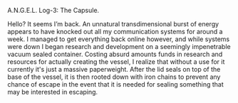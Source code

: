 A.N.G.E.L. Log-3: The Capsule.

Hello? It seems I’m back. An unnatural transdimensional burst of energy appears to have knocked out all my communication systems for around a week. I managed to get everything back online however, and while systems were down I began research and development on a seemingly impenetrable vacuum sealed container. Costing absurd amounts funds in research and resources for actually creating the vessel, I realize that without a use for it currently it's just a massive paperweight. After the lid seals on top of the base of the vessel, it is then rooted down with iron chains to prevent any chance of escape in the event that it is needed for sealing something that may be interested in escaping.
